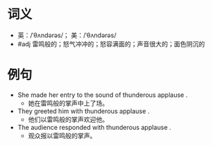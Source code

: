 # 词义
- 英：/ˈθʌndərəs/； 美：/ˈθʌndərəs/
- #adj 雷鸣般的；怒气冲冲的；怒容满面的；声音很大的；面色阴沉的
# 例句
- She made her entry to the sound of thunderous applause .
	- 她在雷鸣般的掌声中上了场。
- They greeted him with thunderous applause .
	- 他们以雷鸣般的掌声欢迎他。
- The audience responded with thunderous applause .
	- 观众报以雷鸣般的掌声。
